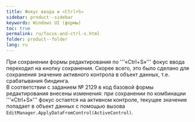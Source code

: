 ```yaml
---
title: Фокус ввода и «Ctrl+S»
sidebar: product--sidebar
keywords: Windows UI (формы)
toc: true
permalink: ru/focus-and-ctrl-s.html
folder: product--folder
lang: ru
---
```


При сохранении формы редактирования по '''«Ctrl+S»''' фокус ввода переходил на кнопку сохранения. Скорее всего, это было сделано для сохранения значение активного контрола в объект данных, т.е. срабатывания биндинга.<br>
В соответствии с заданием № 2129 в код базовой формы редактирования внесены изменения: при сохранении по комбинации '''«Ctrl+S»''' фокус остается на активном контроле, текущее значение попадает в объект данных с помощью вызова `EditManager.ApplyDataFromControl(ActiveControl)`.<br>
